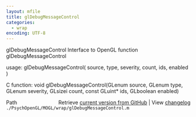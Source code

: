 ```yaml
---
layout: mfile
title: glDebugMessageControl
categories:
  - wrap
encoding: UTF-8
---
```


glDebugMessageControl  Interface to OpenGL function glDebugMessageControl

usage:  glDebugMessageControl( source, type, severity, count, ids, enabled )

C function:  void glDebugMessageControl(GLenum source, GLenum type, GLenum severity, GLsizei count, const GLuint\* ids, GLboolean enabled)


<div class="code_header" style="text-align:right;">
  <span style="float:left;">Path&nbsp;&nbsp;</span> <span class="counter">Retrieve <a href=
  "https://raw.github.com/Psychtoolbox-3/Psychtoolbox-3/beta/./PsychOpenGL/MOGL/wrap/glDebugMessageControl.m">current version from GitHub</a> | View <a href=
  "https://github.com/Psychtoolbox-3/Psychtoolbox-3/commits/beta/./PsychOpenGL/MOGL/wrap/glDebugMessageControl.m">changelog</a></span>
</div>
<div class="code">
  <code>./PsychOpenGL/MOGL/wrap/glDebugMessageControl.m</code>
</div>
